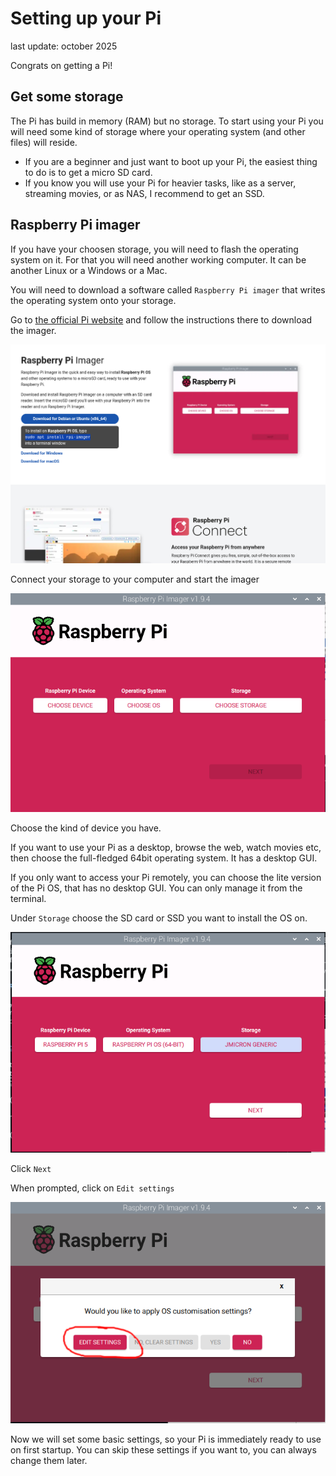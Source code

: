 # Setting up your Pi

last update: october 2025

Congrats on getting a Pi!

## Get some storage

The Pi has build in memory (RAM) but no storage. To start using your Pi you will need some kind of storage where your operating system (and other files) will reside.

- If you are a beginner and just want to boot up your Pi, the easiest thing to do is to get a micro SD card. 
- If you know you will use your Pi for heavier tasks, like as a server, streaming movies, or as NAS, I recommend to get an SSD.

## Raspberry Pi imager

If you have your choosen storage, you will need to flash the operating system on it. For that you will need another working computer. It can be another Linux or a Windows or a Mac.

You will need to download a software called `Raspberry Pi imager` that writes the operating system onto your storage.

Go to [the official Pi website](https://www.raspberrypi.com/software/) and follow the instructions there to download the imager.

![](./images/1.1.png)

Connect your storage to your computer and start the imager

![](./images/1.2.png)

Choose the kind of device you have.

If you want to use your Pi as a desktop, browse the web, watch movies etc, then choose the full-fledged 64bit operating system. It has a desktop GUI.

If you only want to access your Pi remotely, you can choose the lite version of the Pi OS, that has no desktop GUI. You can only manage it from the terminal. 

Under `Storage` choose the SD card or SSD you want to install the OS on.

![](./images/1.3.png)

Click `Next`

When prompted, click on `Edit settings`

![](./images/1.4.png)

Now we will set some basic settings, so your Pi is immediately ready to use on first startup. You can skip these settings if you want to, you can always change them later.

